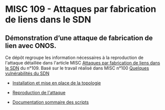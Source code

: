 # MISC 109 - Attaques par fabrication de liens dans le SDN
## Démonstration d’une attaque de fabrication de lien avec ONOS.

Ce dépôt regroupe les information nécessaires à la reproduction de l'attaque détaillée dans l'article MISC
[Attaques par fabrication de liens dans le SDN](https://connect.ed-diamond.com/MISC/MISC-109) du n°109. 
Basé sur le travail réalisé dans MISC n°100 
[Quelques vulnérabilités du SDN](https://connect.ed-diamond.com/MISC/MISC-100/Quelques-vulnerabilites-du-SDN)

+ [Installation et mise en place de la topologie](docs/installation.md)

+ [Reproduction de l'attaque](docs/reproduction.md)

+ [Documentation sommaire des scripts](docs/scripts.md)
 
